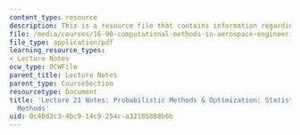 ```yaml
---
content_type: resource
description: This is a resource file that contains information regarding lecture 21.
file: /media/courses/16-90-computational-methods-in-aerospace-engineering-spring-2014/0c48d2c34bc914c9254ca32185888b6b_MIT16_90S14_Lecture21.pdf
file_type: application/pdf
learning_resource_types:
- Lecture Notes
ocw_type: OCWFile
parent_title: Lecture Notes
parent_type: CourseSection
resourcetype: Document
title: 'Lecture 21 Notes: Probabilistic Methods & Optimization: Statistical Sampling
  Methods'
uid: 0c48d2c3-4bc9-14c9-254c-a32185888b6b
---
```

